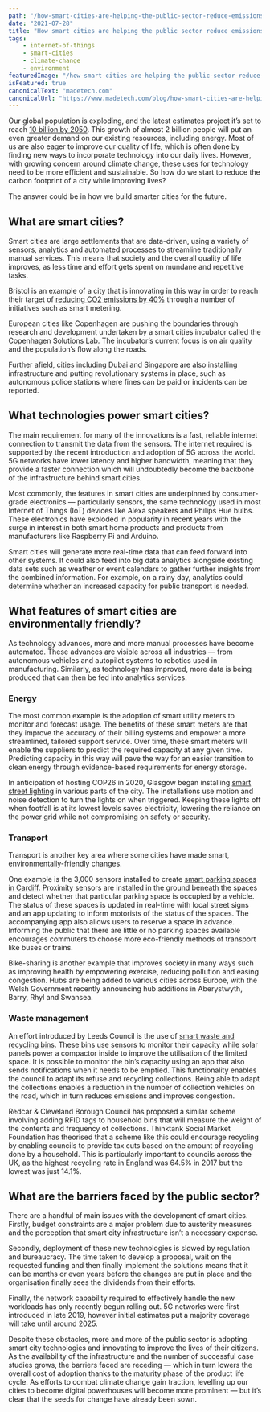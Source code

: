 ```yaml
---
path: "/how-smart-cities-are-helping-the-public-sector-reduce-emissions"
date: "2021-07-28"
title: "How smart cities are helping the public sector reduce emissions"
tags:
    - internet-of-things
    - smart-cities
    - climate-change
    - environment
featuredImage: "/how-smart-cities-are-helping-the-public-sector-reduce-emissions.png"
isFeatured: true
canonicalText: "madetech.com"
canonicalUrl: "https://www.madetech.com/blog/how-smart-cities-are-helping-the-public-sector-reduce-emissions/"
---
```

Our global population is exploding, and the latest estimates project it’s set to reach [10 billion by 2050](https://www.un.org/development/desa/en/news/population/world-population-prospects-2019.html). This growth of almost 2 billion people will put an even greater demand on our existing resources, including energy. Most of us are also eager to improve our quality of life, which is often done by finding new ways to incorporate technology into our daily lives. However, with growing concern around climate change, these uses for technology need to be more efficient and sustainable. So how do we start to reduce the carbon footprint of a city while improving lives?

The answer could be in how we build smarter cities for the future.

## What are smart cities?
Smart cities are large settlements that are data-driven, using a variety of sensors, analytics and automated processes to streamline traditionally manual services. This means that society and the overall quality of life improves, as less time and effort gets spent on mundane and repetitive tasks.

Bristol is an example of a city that is innovating in this way in order to reach their target of [reducing CO2 emissions by 40%](https://use.metropolis.org/case-studies/smart-city-bristol#casestudydetail) through a number of initiatives such as smart metering.

European cities like Copenhagen are pushing the boundaries through research and development undertaken by a smart cities incubator called the Copenhagen Solutions Lab. The incubator’s current focus is on air quality and the population’s flow along the roads.

Further afield, cities including Dubai and Singapore are also installing infrastructure and putting revolutionary systems in place, such as autonomous police stations where fines can be paid or incidents can be reported.

## What technologies power smart cities?
The main requirement for many of the innovations is a fast, reliable internet connection to transmit the data from the sensors. The internet required is supported by the recent introduction and adoption of 5G across the world. 5G networks have lower latency and higher bandwidth, meaning that they provide a faster connection which will undoubtedly become the backbone of the infrastructure behind smart cities.

Most commonly, the features in smart cities are underpinned by consumer-grade electronics — particularly sensors, the same technology used in most Internet of Things (IoT) devices like Alexa speakers and Philips Hue bulbs. These electronics have exploded in popularity in recent years with the surge in interest in both smart home products and products from manufacturers like Raspberry Pi and Arduino.

Smart cities will generate more real-time data that can feed forward into other systems. It could also feed into big data analytics alongside existing data sets such as weather or event calendars to gather further insights from the combined information. For example, on a rainy day, analytics could determine whether an increased capacity for public transport is needed.

## What features of smart cities are environmentally friendly?
As technology advances, more and more manual processes have become automated. These advances are visible across all industries — from autonomous vehicles and autopilot systems to robotics used in manufacturing. Similarly, as technology has improved, more data is being produced that can then be fed into analytics services.

### Energy
The most common example is the adoption of smart utility meters to monitor and forecast usage. The benefits of these smart meters are that they improve the accuracy of their billing systems and empower a more streamlined, tailored support service. Over time, these smart meters will enable the suppliers to predict the required capacity at any given time. Predicting capacity in this way will pave the way for an easier transition to clean energy through evidence-based requirements for energy storage.

In anticipation of hosting COP26 in 2020, Glasgow began installing [smart street lighting](https://futurecity.glasgow.gov.uk/intelligent-street-lighting/) in various parts of the city. The installations use motion and noise detection to turn the lights on when triggered. Keeping these lights off when footfall is at its lowest levels saves electricity, lowering the reliance on the power grid while not compromising on safety or security.

### Transport
Transport is another key area where some cities have made smart, environmentally-friendly changes.

One example is the 3,000 sensors installed to create [smart parking spaces in Cardiff](https://www.smartparking.com/latest/case-studies/cardiff-council). Proximity sensors are installed in the ground beneath the spaces and detect whether that particular parking space is occupied by a vehicle. The status of these spaces is updated in real-time with local street signs and an app updating to inform motorists of the status of the spaces. The accompanying app also allows users to reserve a space in advance. Informing the public that there are little or no parking spaces available encourages commuters to choose more eco-friendly methods of transport like buses or trains.

Bike-sharing is another example that improves society in many ways such as improving health by empowering exercise, reducing pollution and easing congestion. Hubs are being added to various cities across Europe, with the Welsh Government recently announcing hub additions in Aberystwyth, Barry, Rhyl and Swansea.

### Waste management
An effort introduced by Leeds Council is the use of [smart waste and recycling bins](https://www.recyclingwasteworld.co.uk/products/leeds-makes-smart-move-with-smart-bins/116609/). These bins use sensors to monitor their capacity while solar panels power a compactor inside to improve the utilisation of the limited space. It is possible to monitor the bin’s capacity using an app that also sends notifications when it needs to be emptied. This functionality enables the council to adapt its refuse and recycling collections. Being able to adapt the collections enables a reduction in the number of collection vehicles on the road, which in turn reduces emissions and improves congestion.

Redcar & Cleveland Borough Council has proposed a similar scheme involving adding RFID tags to household bins that will measure the weight of the contents and frequency of collections. Thinktank Social Market Foundation has theorised that a scheme like this could encourage recycling by enabling councils to provide tax cuts based on the amount of recycling done by a household. This is particularly important to councils across the UK, as the highest recycling rate in England was 64.5% in 2017 but the lowest was just 14.1%.

## What are the barriers faced by the public sector?
There are a handful of main issues with the development of smart cities. Firstly, budget constraints are a major problem due to austerity measures and the perception that smart city infrastructure isn’t a necessary expense.

Secondly, deployment of these new technologies is slowed by regulation and bureaucracy. The time taken to develop a proposal, wait on the requested funding and then finally implement the solutions means that it can be months or even years before the changes are put in place and the organisation finally sees the dividends from their efforts.

Finally, the network capability required to effectively handle the new workloads has only recently begun rolling out. 5G networks were first introduced in late 2019, however initial estimates put a majority coverage will take until around 2025.

Despite these obstacles, more and more of the public sector is adopting smart city technologies and innovating to improve the lives of their citizens. As the availability of the infrastructure and the number of successful case studies grows, the barriers faced are receding — which in turn lowers the overall cost of adoption thanks to the maturity phase of the product life cycle. As efforts to combat climate change gain traction, levelling up our cities to become digital powerhouses will become more prominent — but it’s clear that the seeds for change have already been sown.